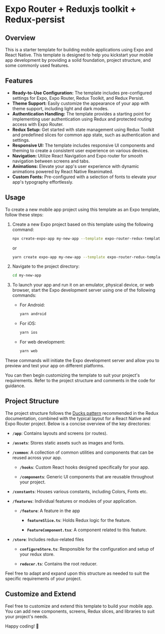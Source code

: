 # Expo Router + Reduxjs toolkit + Redux-persist

## Overview

This is a starter template for building mobile applications using Expo and React Native. This template is designed to help you kickstart your mobile app development by providing a solid foundation, project structure, and some commonly used features.

## Features

- **Ready-to-Use Configuration:** The template includes pre-configured settings for Expo, Expo Router, Redux Toolkit, and Redux Persist.
- **Theme Support:** Easily customize the appearance of your app with theme support, including light and dark modes.
- **Authentication Handling:** The template provides a starting point for implementing user authentication using Redux and protected routing access with Expo Router.
- **Redux Setup:** Get started with state management using Redux Toolkit and predefined slices for common app state, such as authentication and settings.
- **Responsive UI:** The template includes responsive UI components and theming to create a consistent user experience on various devices.
- **Navigation:** Utilize React Navigation and Expo router for smooth navigation between screens and tabs.
- **Animations:** Elevate your app's user experience with dynamic animations powered by React Native Reanimated.
- **Custom Fonts:** Pre-configured with a selection of fonts to elevate your app's typography effortlessly.

## Usage

To create a new mobile app project using this template as an Expo template, follow these steps:

1. Create a new Expo project based on this template using the following command:

    ```bash
    npx create-expo-app my-new-app --template expo-router-redux-template
    ```

    or

    ```bash
    yarn create expo-app my-new-app --template expo-router-redux-template
    ```

2. Navigate to the project directory:

    ```bash
    cd my-new-app
    ```

3. To launch your app and run it on an emulator, physical device, or web browser, start the Expo development server using one of the following commands:

    - For Android:

        ```bash
        yarn android
        ```

    - For iOS:

        ```bash
        yarn ios
        ```

    - For web development:

        ```bash
        yarn web
        ```

These commands will initiate the Expo development server and allow you to preview and test your app on different platforms.

You can then begin customizing the template to suit your project's requirements. Refer to the project structure and comments in the code for guidance.

## Project Structure

The project structure follows the [Ducks pattern](https://redux.js.org/style-guide/style-guide#structure-files-as-feature-folders-with-single-file-logic) recommended in the Redux documentation, combined with the typical layout for a React Native and Expo Router project. Below is a concise overview of the key directories:

- **`/app`**: Contains layouts and screens (or routes).

- **`/assets`**: Stores static assets such as images and fonts.

- **`/common`**: A collection of common utilities and components that can be reused across your app.

  - **`/hooks`**: Custom React hooks designed specifically for your app.

  - **`/components`**: Generic UI components that are reusable throughout your project.

- **`/constants`**: Houses various constants, including Colors, Fonts etc.

- **`/features`**: Individual features or modules of your application.

  - **`/feature`**: A feature in the app

    - **`featureSlice.ts`**: Holds Redux logic for the feature.

    - **`FeatureComponent.tsx`**: A component related to this feature.

- **`/store`**: Includes redux-related files

  - **`configureStore.ts`**: Responsible for the configuration and setup of your redux store.

  - **`reducer.ts`**: Contains the root reducer.

Feel free to adapt and expand upon this structure as needed to suit the specific requirements of your project.

## Customize and Extend

Feel free to customize and extend this template to build your mobile app. You can add new components, screens, Redux slices, and libraries to suit your project's needs.

Happy coding! 🚀
